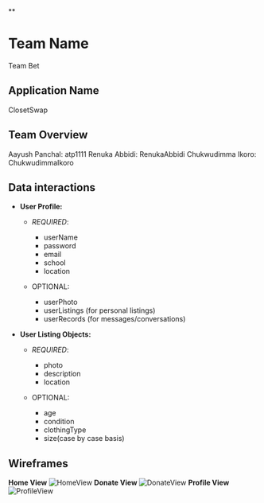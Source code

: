 ﻿**

# Team Name

 Team Bet 

## Application Name 

ClosetSwap

## Team Overview

Aayush Panchal: atp1111
Renuka Abbidi: RenukaAbbidi
Chukwudimma Ikoro: ChukwudimmaIkoro

## Data interactions 
-   **User Profile:**

	-  	*REQUIRED*:
		-   userName
		-   password
		-   email
		-   school
		-   location

	-   OPTIONAL:
		-   userPhoto
		-   userListings (for personal listings)
		-   userRecords (for messages/conversations)

- **User Listing Objects:**  
	-	*REQUIRED*:

		 - photo
		 -  description
		 -  location  
	-	OPTIONAL:
	
		 -	age
		 -	 condition
		 -	 clothingType
		 -	 size(case by case basis)
## Wireframes
**Home View**
![HomeView](https://user-images.githubusercontent.com/69084967/197032620-bc5497b6-3a37-4d65-919c-d70d7a4e6ac9.png)
**Donate View**
![DonateView](https://user-images.githubusercontent.com/69084967/197032682-55017c55-c34d-4253-bd1d-f6582cfdc401.png)
**Profile View**
![ProfileView](https://user-images.githubusercontent.com/69084967/197032692-62684e83-a886-4323-bcee-ab8670746a2d.png)



